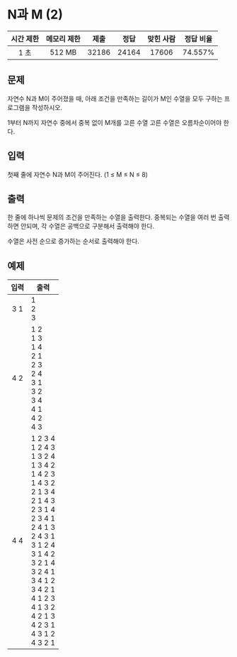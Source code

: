 # N과 M (2)
| 시간 제한 | 메모리 제한 | 제출 | 정답 | 맞힌 사람 | 정답 비율 |
| :---: | :-----: | :-----: | :-----: | :-----: | :-------: |
| 1 초 | 512 MB | 32186 | 24164 | 17606 | 74.557% |

## 문제
자연수 N과 M이 주어졌을 때, 아래 조건을 만족하는 길이가 M인 수열을 모두 구하는 프로그램을 작성하시오.

1부터 N까지 자연수 중에서 중복 없이 M개를 고른 수열
고른 수열은 오름차순이어야 한다.

## 입력
첫째 줄에 자연수 N과 M이 주어진다. (1 ≤ M ≤ N ≤ 8)

## 출력
한 줄에 하나씩 문제의 조건을 만족하는 수열을 출력한다. 중복되는 수열을 여러 번 출력하면 안되며, 각 수열은 공백으로 구분해서 출력해야 한다.

수열은 사전 순으로 증가하는 순서로 출력해야 한다.

## 예제
| 입력 | 출력 |
| :---: | ------- |
| 3 1 | 1<br/>2<br/>3 |
| 4 2 | 1 2<br/>1 3<br/>1 4<br/>2 1<br/>2 3<br/>2 4<br/>3 1<br/>3 2<br/>3 4<br/>4 1<br/>4 2<br/>4 3 |
| 4 4 | 1 2 3 4<br/>1 2 4 3<br/>1 3 2 4<br/>1 3 4 2<br/>1 4 2 3<br/>1 4 3 2<br/>2 1 3 4<br/>2 1 4 3<br/>2 3 1 4<br/>2 3 4 1<br/>2 4 1 3<br/>2 4 3 1<br/>3 1 2 4<br/>3 1 4 2<br/>3 2 1 4<br/>3 2 4 1<br/>3 4 1 2<br/>3 4 2 1<br/>4 1 2 3<br/>4 1 3 2<br/>4 2 1 3<br/>4 2 3 1<br/>4 3 1 2<br/>4 3 2 1 |